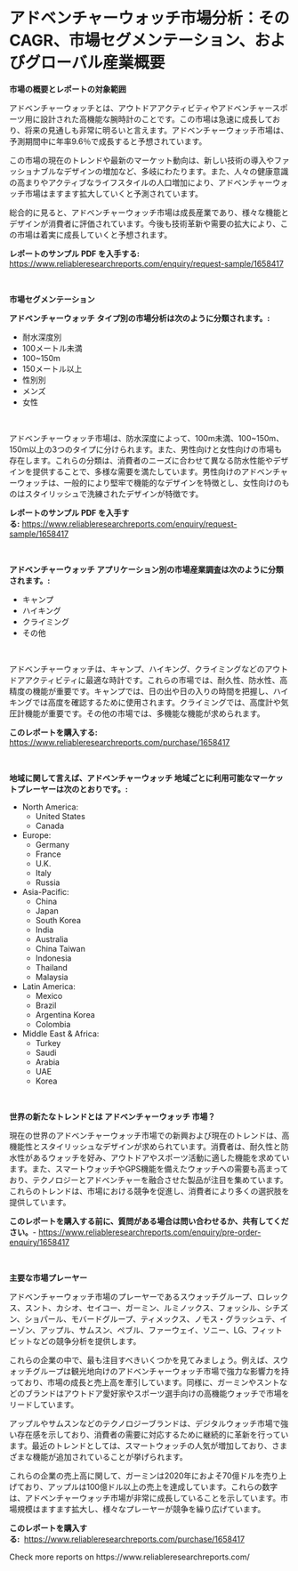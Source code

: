 <p><h1>アドベンチャーウォッチ市場分析：そのCAGR、市場セグメンテーション、およびグローバル産業概要</h1></p><p><strong>市場の概要とレポートの対象範囲</strong></p>
<p><p>アドベンチャーウォッチとは、アウトドアアクティビティやアドベンチャースポーツ用に設計された高機能な腕時計のことです。この市場は急速に成長しており、将来の見通しも非常に明るいと言えます。アドベンチャーウォッチ市場は、予測期間中に年率9.6％で成長すると予想されています。</p><p>この市場の現在のトレンドや最新のマーケット動向は、新しい技術の導入やファッショナブルなデザインの増加など、多岐にわたります。また、人々の健康意識の高まりやアクティブなライフスタイルの人口増加により、アドベンチャーウォッチ市場はますます拡大していくと予測されています。</p><p>総合的に見ると、アドベンチャーウォッチ市場は成長産業であり、様々な機能とデザインが消費者に評価されています。今後も技術革新や需要の拡大により、この市場は着実に成長していくと予想されます。</p></p>
<p><strong>レポートのサンプル PDF を入手する:</strong> <a href="https://www.reliableresearchreports.com/enquiry/request-sample/1658417">https://www.reliableresearchreports.com/enquiry/request-sample/1658417</a></p>
<p>&nbsp;</p>
<p><strong>市場セグメンテーション</strong></p>
<p><strong>アドベンチャーウォッチ タイプ別の市場分析は次のように分類されます。:</strong></p>
<p><ul><li>耐水深度別</li><li>100メートル未満</li><li>100~150m</li><li>150メートル以上</li><li>性別別</li><li>メンズ</li><li>女性</li></ul></p>
<p>&nbsp;</p>
<p><p>アドベンチャーウォッチ市場は、防水深度によって、100m未満、100~150m、150m以上の3つのタイプに分けられます。また、男性向けと女性向けの市場も存在します。これらの分類は、消費者のニーズに合わせて異なる防水性能やデザインを提供することで、多様な需要を満たしています。男性向けのアドベンチャーウォッチは、一般的により堅牢で機能的なデザインを特徴とし、女性向けのものはスタイリッシュで洗練されたデザインが特徴です。</p></p>
<p><strong>レポートのサンプル PDF を入手する:</strong>&nbsp;<a href="https://www.reliableresearchreports.com/enquiry/request-sample/1658417">https://www.reliableresearchreports.com/enquiry/request-sample/1658417</a></p>
<p>&nbsp;</p>
<p><strong> アドベンチャーウォッチ アプリケーション別の市場産業調査は次のように分類されます。:</strong></p>
<p><ul><li>キャンプ</li><li>ハイキング</li><li>クライミング</li><li>その他</li></ul></p>
<p>&nbsp;</p>
<p><p>アドベンチャーウォッチは、キャンプ、ハイキング、クライミングなどのアウトドアアクティビティに最適な時計です。これらの市場では、耐久性、防水性、高精度の機能が重要です。キャンプでは、日の出や日の入りの時間を把握し、ハイキングでは高度を確認するために使用されます。クライミングでは、高度計や気圧計機能が重要です。その他の市場では、多機能な機能が求められます。</p></p>
<p><strong>このレポートを購入する:</strong>&nbsp; <a href="https://www.reliableresearchreports.com/purchase/1658417">https://www.reliableresearchreports.com/purchase/1658417</a></p>
<p>&nbsp;</p>
<p><strong>地域に関して言えば、アドベンチャーウォッチ 地域ごとに利用可能なマーケットプレーヤーは次のとおりです。:</strong></p>
<p><ul>
    <li>
        North America:
        <ul>
            <li>United States</li>
            <li>Canada</li>
        </ul>
    </li>
    <li>
        Europe:
        <ul>
            <li>Germany</li>
            <li>France</li>
            <li>U.K.</li>
            <li>Italy</li>
            <li>Russia</li>
        </ul>
    </li>
    <li>
        Asia-Pacific:
        <ul>
            <li>China</li>
            <li>Japan</li>
            <li>South Korea</li>
            <li>India</li>
            <li>Australia</li>
            <li>China Taiwan</li>
            <li>Indonesia</li>
            <li>Thailand</li>
            <li>Malaysia</li>
        </ul>
    </li>
    <li>
        Latin America:
        <ul>
            <li>Mexico</li>
            <li>Brazil</li>
            <li>Argentina Korea</li>
            <li>Colombia</li>
        </ul>
    </li>
    <li>
        Middle East & Africa:
        <ul>
            <li>Turkey</li>
            <li>Saudi</li>
            <li>Arabia</li>
            <li>UAE</li>
            <li>Korea</li>
        </ul>
    </li>
    </ul></p>
<p>&nbsp;</p>
<p><strong>世界の新たなトレンドとは アドベンチャーウォッチ 市場？</strong></p>
<p><p>現在の世界のアドベンチャーウォッチ市場での新興および現在のトレンドは、高機能性とスタイリッシュなデザインが求められています。消費者は、耐久性と防水性があるウォッチを好み、アウトドアやスポーツ活動に適した機能を求めています。また、スマートウォッチやGPS機能を備えたウォッチへの需要も高まっており、テクノロジーとアドベンチャーを融合させた製品が注目を集めています。これらのトレンドは、市場における競争を促進し、消費者により多くの選択肢を提供しています。</p></p>
<p><strong>このレポートを購入する前に、質問がある場合は問い合わせるか、共有してください。</strong>- <a href="https://www.reliableresearchreports.com/enquiry/pre-order-enquiry/1658417">https://www.reliableresearchreports.com/enquiry/pre-order-enquiry/1658417</a></p>
<p>&nbsp;</p>
<p><strong>主要な市場プレーヤー</strong></p>
<p><p>アドベンチャーウォッチ市場のプレーヤーであるスウォッチグループ、ロレックス、スント、カシオ、セイコー、ガーミン、ルミノックス、フォッシル、シチズン、ショパール、モバードグループ、ティメックス、ノモス・グラッシュテ、イーゾン、アップル、サムスン、ペブル、ファーウェイ、ソニー、LG、フィットビットなどの競争分析を提供します。</p><p>これらの企業の中で、最も注目すべきいくつかを見てみましょう。例えば、スウォッチグループは観光地向けのアドベンチャーウォッチ市場で強力な影響力を持っており、市場の成長と売上高を牽引しています。同様に、ガーミンやスントなどのブランドはアウトドア愛好家やスポーツ選手向けの高機能ウォッチで市場をリードしています。</p><p>アップルやサムスンなどのテクノロジーブランドは、デジタルウォッチ市場で強い存在感を示しており、消費者の需要に対応するために継続的に革新を行っています。最近のトレンドとしては、スマートウォッチの人気が増加しており、さまざまな機能が追加されていることが挙げられます。</p><p>これらの企業の売上高に関して、ガーミンは2020年におよそ70億ドルを売り上げており、アップルは100億ドル以上の売上を達成しています。これらの数字は、アドベンチャーウォッチ市場が非常に成長していることを示しています。市場規模はますます拡大し、様々なプレーヤーが競争を繰り広げています。</p></p>
<p><strong>このレポートを購入する:</strong>&nbsp;&nbsp;<a href="https://www.reliableresearchreports.com/purchase/1658417">https://www.reliableresearchreports.com/purchase/1658417</a></p>
<p>Check more reports on https://www.reliableresearchreports.com/</p>
